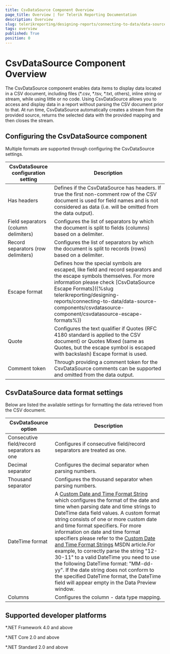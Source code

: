 ```yaml
---
title: CsvDataSource Component Overview
page_title: Overview | for Telerik Reporting Documentation
description: Overview
slug: telerikreporting/designing-reports/connecting-to-data/data-source-components/csvdatasource-component/overview
tags: overview
published: True
position: 0
---
```


# CsvDataSource Component Overview



The CsvDataSource component enables data items to display data located in a CSV document, including files (*.csv, *.tsv, *.txt, others),         inline string or stream, while using little or no code. Using CsvDataSource allows you to access and display data in a report without         parsing the CSV document prior to that. At run time, CsvDataSource automatically creates a stream from the provided source,         returns the selected data with the provided mapping and then closes the stream.       

## Configuring the CsvDataSource component

Multiple formats are supported through configuring the CsvDataSource settings.

| CsvDataSource configuration setting | Description |
| ------ | ------ |
|Has headers|Defines if the CsvDataSource has headers.                 If true the first non-comment row of the CSV document is used for field names and is not considered as data                 (i.e. will be omitted from the data output).|
|Field separators (column delimiters)|Configures the list of separators by which the document is split to fields (columns) based on a delimiter.|
|Record separators (row delimiters)|Configures the list of separators by which the document is split to records (rows) based on a delimiter.|
|Escape format|Defines how the special symbols are escaped, like field and record separators and the escape symbols themselves.                 For more information please check [CsvDataSource Escape Formats]({%slug telerikreporting/designing-reports/connecting-to-data/data-source-components/csvdatasource-component/csvdatasource-escape-formats%})|
|Quote|Configures the text qualifier if Quotes (RFC 4180 standard is applied to the CSV document) or Quotes Mixed (same as Quotes, but the escape symbol is escaped with backslash) Escape format is used.|
|Comment token|Through providing a comment token for the CsvDataSource comments can be supported and omitted from the data output.|

## CsvDataSource data format settings

Below are listed the available settings for formatting the data retrieved from the CSV document.         

| CsvDataSource option | Description |
| ------ | ------ |
|Consecutive field/record separators as one|Configures if consecutive field/record separators are treated as one.|
|Decimal separator|Configures the decimal separator when parsing numbers.|
|Thousand separator|Configures the thousand separator when parsing numbers.|
|DateTime format|A  [Custom Date and Time Format String](https://msdn.microsoft.com/en-us/library/8kb3ddd4.aspx) which configures the format of the date and time when parsing date and time strings to DateTime data field values.                 A custom format string consists of one or more custom date and time format specifiers. For more information on date and time format specifiers                 please refer to the  [Custom Date and Time Format Strings](https://msdn.microsoft.com/en-us/library/8kb3ddd4.aspx) MSDN article.For example, to correctly parse the string "12-30-11" to a valid DateTime you need to use the following DateTime format: "MM-dd-yy".                  If the date string does not conform to the specified DateTime format, the DateTime field will appear empty in the Data Preview window.|
|Columns|Configures the column - data type mapping.|

## Supported developer platforms

*.NET Framework 4.0 and above             

*.NET Core 2.0 and above             

*.NET Standard 2.0 and above             


